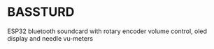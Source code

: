 # BASSTURD
ESP32 bluetooth soundcard with rotary encoder volume control, oled display and needle vu-meters
